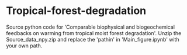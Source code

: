 # Tropical-forest-degradation
Source python code for 'Comparable biophysical and biogeochemical feedbacks on warming from tropical moist forest degradation'. 
Unzip the Source_data_npy.zip and replace the 'pathin' in 'Main_figure.ipynb' with your own path.
